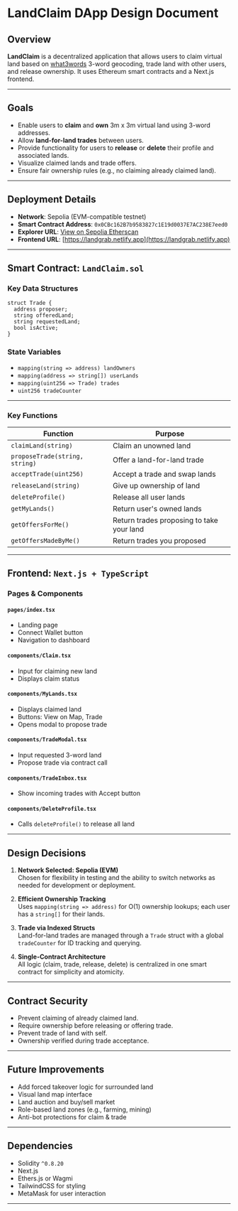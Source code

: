 # LandClaim DApp Design Document

## Overview

**LandClaim** is a decentralized application that allows users to claim virtual land based on [what3words](https://what3words.com/) 3-word geocoding, trade land with other users, and release ownership. It uses Ethereum smart contracts and a Next.js frontend.

---

## Goals

- Enable users to **claim** and **own** 3m x 3m virtual land using 3-word addresses.
- Allow **land-for-land trades** between users.
- Provide functionality for users to **release** or **delete** their profile and associated lands.
- Visualize claimed lands and trade offers.
- Ensure fair ownership rules (e.g., no claiming already claimed land).

---

## Deployment Details

- **Network**: Sepolia (EVM-compatible testnet)  
- **Smart Contract Address**: `0x0CBc162B7b9583827c1E19d0037E7AC238E7eed0`  
- **Explorer URL**: [View on Sepolia Etherscan](https://sepolia.etherscan.io/address/0x0CBc162B7b9583827c1E19d0037E7AC238E7eed0)  
- **Frontend URL**: [https://landgrab.netlify.app](https://landgrab.netlify.app)

---

## Smart Contract: `LandClaim.sol`

### Key Data Structures

```solidity
struct Trade {
  address proposer;
  string offeredLand;
  string requestedLand;
  bool isActive;
}
```

### State Variables

- `mapping(string => address) landOwners`
- `mapping(address => string[]) userLands`
- `mapping(uint256 => Trade) trades`
- `uint256 tradeCounter`

---

### Key Functions

| Function | Purpose |
|---------|---------|
| `claimLand(string)` | Claim an unowned land |
| `proposeTrade(string, string)` | Offer a land-for-land trade |
| `acceptTrade(uint256)` | Accept a trade and swap lands |
| `releaseLand(string)` | Give up ownership of land |
| `deleteProfile()` | Release all user lands |
| `getMyLands()` | Return user's owned lands |
| `getOffersForMe()` | Return trades proposing to take your land |
| `getOffersMadeByMe()` | Return trades you proposed |

---

## Frontend: `Next.js + TypeScript`

### Pages & Components

#### `pages/index.tsx`
- Landing page
- Connect Wallet button
- Navigation to dashboard

#### `components/Claim.tsx`
- Input for claiming new land
- Displays claim status

#### `components/MyLands.tsx`
- Displays claimed land
- Buttons: View on Map, Trade
- Opens modal to propose trade

#### `components/TradeModal.tsx`
- Input requested 3-word land
- Propose trade via contract call

#### `components/TradeInbox.tsx`
- Show incoming trades with Accept button

#### `components/DeleteProfile.tsx`
- Calls `deleteProfile()` to release all land

---

## Design Decisions

1. **Network Selected: Sepolia (EVM)**  
   Chosen for flexibility in testing and the ability to switch networks as needed for development or deployment.

2. **Efficient Ownership Tracking**  
   Uses `mapping(string => address)` for O(1) ownership lookups; each user has a `string[]` for their lands.

3. **Trade via Indexed Structs**  
   Land-for-land trades are managed through a `Trade` struct with a global `tradeCounter` for ID tracking and querying.

4. **Single-Contract Architecture**  
   All logic (claim, trade, release, delete) is centralized in one smart contract for simplicity and atomicity.

---

## Contract Security

- Prevent claiming of already claimed land.
- Require ownership before releasing or offering trade.
- Prevent trade of land with self.
- Ownership verified during trade acceptance.

---

## Future Improvements

- Add forced takeover logic for surrounded land
- Visual land map interface
- Land auction and buy/sell market
- Role-based land zones (e.g., farming, mining)
- Anti-bot protections for claim & trade

---

## Dependencies

- Solidity `^0.8.20`
- Next.js
- Ethers.js or Wagmi
- TailwindCSS for styling
- MetaMask for user interaction

---
